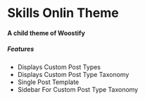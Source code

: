 # Skills Onlin Theme
#### A child theme of Woostify
##### Features
- Displays Custom Post Types
- Displays Custom Post Type Taxonomy
- Single Post Template
- Sidebar For Custom Post Type Taxonomy


